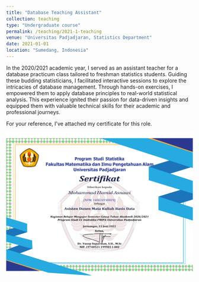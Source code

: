 ```yaml
---
title: "Database Teaching Assistant"
collection: teaching
type: "Undergraduate course"
permalink: /teaching/2021-1-teaching
venue: "Universitas Padjadjaran, Statistics Department"
date: 2021-01-01
location: "Sumedang, Indonesia"
---
```


In the 2020/2021 academic year, I served as an assistant teacher for a database practicum class tailored to freshman statistics students. Guiding these budding statisticians, I facilitated interactive sessions to explore the intricacies of database management. Through hands-on exercises, I empowered them to apply database principles to real-world statistical analysis. This experience ignited their passion for data-driven insights and equipped them with valuable technical skills for their academic and professional journeys.

For your reference, I've attached my certificate for this role. 
<center>

![Alt text](<../images/Hamid - BASDAT.png>)

</center>